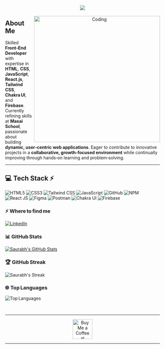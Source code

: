 <h1 align="center">
    <img src="https://readme-typing-svg.herokuapp.com/?font=Righteous&size=35&center=true&vCenter=true&width=500&height=70&duration=4000&lines=Hi+There!+👋;+I'm+saurabhshambharkar
!;+I'm+Passionate+Frontend+Developer!" />
</h1>

<p align="center">
  <img align="right" alt="Coding" width="410" src="https://cdn.dribbble.com/users/1162077/screenshots/3848914/programmer.gif">
</p>

## About Me

Skilled **Front‑End Developer** with expertise in **HTML**, **CSS**, **JavaScript**, **React.js**, **Tailwind CSS**, **Chakra UI**, and **Firebase**. Currently refining skills at **Masai School**, passionate about building **dynamic, user‑centric web applications**. Eager to contribute to innovative projects in a **collaborative, growth‑focused environment** while continually improving through hands‑on learning and problem‑solving.

---

## 💻 Tech Stack ⚡

![HTML5](https://img.shields.io/badge/html5-%23E34F26.svg?style=for-the-badge&logo=html5&logoColor=white)
![CSS3](https://img.shields.io/badge/css3-%231572B6.svg?style=for-the-badge&logo=css3&logoColor=white)
![Tailwind CSS](https://img.shields.io/badge/tailwindcss-%2338B2AC.svg?style=for-the-badge&logo=tailwindcss&logoColor=white)
![JavaScript](https://img.shields.io/badge/javascript-%23323330.svg?style=for-the-badge&logo=javascript&logoColor=%23F7DF1E)
![GitHub](https://img.shields.io/badge/github-%23121011.svg?style=for-the-badge&logo=github&logoColor=white)
![NPM](https://img.shields.io/badge/npm-%23CB3837.svg?style=for-the-badge&logo=npm&logoColor=white)
![React JS](https://img.shields.io/badge/react-%2320232a.svg?style=for-the-badge&logo=react&logoColor=%2361DAFB)
![Figma](https://img.shields.io/badge/figma-%23F24E1E.svg?style=for-the-badge&logo=figma&logoColor=white)
![Postman](https://img.shields.io/badge/Postman-FF6C37?style=for-the-badge&logo=postman&logoColor=white)
![Chakra UI](https://img.shields.io/badge/Chakra_UI-%233F4955.svg?style=for-the-badge&logo=chakra-ui&logoColor=white)
![Firebase](https://img.shields.io/badge/firebase-%23FFCA28.svg?style=for-the-badge&logo=firebase&logoColor=white)

### ⚡️ Where to find me

<p>
  <a target="_blank" href="https://www.linkedin.com/in/saurabh-shambharkar-869321230/" style="display: inline-block;">
    <img src="https://img.shields.io/badge/linkedin-logo?style=for-the-badge&logo=linkedin&logoColor=white&color=%230a77b6" alt="LinkedIn" />
  </a>
</p>

### 📊 GitHub Stats

<a target="_blank" href="https://github.com/saurabhshambharkar">
  <img src="https://github-readme-stats.vercel.app/api?username=saurabhshambharkar&theme=dark&hide_border=false&include_all_commits=false&count_private=false" alt="Saurabh's GitHub Stats" />
</a>

### 🏆 GitHub Streak

![Saurabh's Streak](https://github-readme-streak-stats.herokuapp.com/?user=saurabhshambharkar&theme=dark&hide_border=false)

### 🌐 Top Languages

![Top Languages](https://github-readme-stats.vercel.app/api/top-langs/?username=saurabhshambharkar&theme=dark&hide_border=false&include_all_commits=false&count_private=false&layout=compact)

<br/>

<hr/>
<div align="center">
  <a href="https://ko-fi.com/V7V4RAK9C" target="_blank">
    <img height="64" src="https://storage.ko-fi.com/cdn/kofi1.png?v=3" alt="Buy Me a Coffee at ko‑fi.com" />
  </a>
</div>

<hr/>
